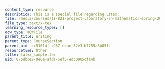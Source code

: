 ```yaml
---
content_type: resource
description: This is a special file regarding Latex.
file: /media/courses/18-821-project-laboratory-in-mathematics-spring-2013/075dbce20e0aafda5ef5edc0905cfa4b_latex_sample.tex
file_type: text/x-tex
learning_resource_types: []
ocw_type: OCWFile
parent_title: Writing
parent_type: CourseSection
parent_uid: cc51014f-c167-ecae-32e3-b7759a8b851d
resourcetype: Other
title: latex_sample.tex
uid: 075dbce2-0e0a-afda-5ef5-edc0905cfa4b
---
```

